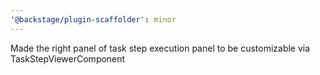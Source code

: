 ```yaml
---
'@backstage/plugin-scaffolder': minor
---
```


Made the right panel of task step execution panel to be customizable via TaskStepViewerComponent
